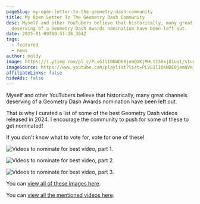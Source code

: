 ```yaml
---
pageSlug: my-open-letter-to-the-geometry-dash-community
title: My Open Letter To The Geometry Dash Community
desc: Myself and other YouTubers believe that historically, many great channels
  deserving of a Geometry Dash Awards nomination have been left out.
date: 2025-01-09T00:51:38.304Z
tags:
  - featured
  - news
author: moldy
image: https://i.ytimg.com/pl_c/PLvG1lI0KWDE0jemQVKjMHLtIS8xj81ust/studio_square_thumbnail.jpg?sqp=CJuk_LsG-oaymwEICKoDEPABSFqi85f_AwYInPHTuwY=&rs=AOn4CLADMOY20sSXm3lOsGFfZL24A04VxA
imageSource: https://www.youtube.com/playlist?list=PLvG1lI0KWDE0jemQVKjMHLtIS8xj81ust
affiliateLinks: false
hideAds: false
---
```

Myself and other YouTubers believe that historically, many great channels deserving of a Geometry Dash Awards nomination have been left out.

That is why I curated a list of some of the best Geometry Dash videos released in 2024. I encourage the community to push for some of these to get nominated!

If you don't know what to vote for, vote for one of these!

![Videos to nominate for best video, part 1.](https://i.imgur.com/TU9szK9.png)

![Videos to nominate for best video, part 2.](https://i.imgur.com/Ajo2grq.png)

![Videos to nominate for best video, part 3.](https://i.imgur.com/ikMa431.png)

You can [view all of these images here](https://imgur.com/a/open-letter-to-geometry-dash-community-abG4nFW).

You can [view all the mentioned videos here](https://link.moldygd.com/gdyt2024).